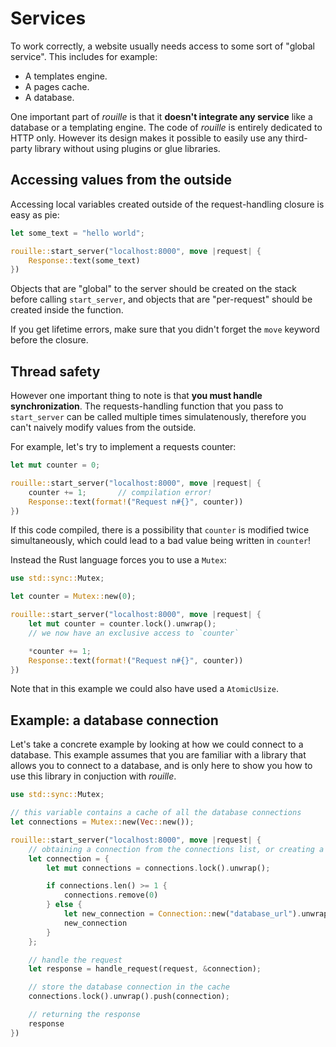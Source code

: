 # Services

To work correctly, a website usually needs access to some sort of "global service".
This includes for example:

 - A templates engine.
 - A pages cache.
 - A database.

One important part of *rouille* is that it **doesn't integrate any service** like a database or a
templating engine. The code of *rouille* is entirely dedicated to HTTP only. However its design
makes it possible to easily use any third-party library without using plugins or glue libraries.

## Accessing values from the outside

Accessing local variables created outside of the request-handling closure is easy as pie:

```rust
let some_text = "hello world";

rouille::start_server("localhost:8000", move |request| {
    Response::text(some_text)
})
```

Objects that are "global" to the server should be created on the stack before calling
`start_server`, and objects that are "per-request" should be created inside the
function.

If you get lifetime errors, make sure that you didn't forget the `move` keyword before
the closure.

## Thread safety

However one important thing to note is that **you must handle synchronization**. The
requests-handling function that you pass to `start_server` can be called multiple times
simulatenously, therefore you can't naively modify values from the outside.

For example, let's try to implement a requests counter:

```rust
let mut counter = 0;

rouille::start_server("localhost:8000", move |request| {
    counter += 1;       // compilation error!
    Response::text(format!("Request n#{}", counter))
})
```

If this code compiled, there is a possibility that `counter` is modified twice simultaneously,
which could lead to a bad value being written in `counter`!

Instead the Rust language forces you to use a `Mutex`:

```rust
use std::sync::Mutex;

let counter = Mutex::new(0);

rouille::start_server("localhost:8000", move |request| {
    let mut counter = counter.lock().unwrap();
    // we now have an exclusive access to `counter`

    *counter += 1;
    Response::text(format!("Request n#{}", counter))
})
```

Note that in this example we could also have used a `AtomicUsize`.

## Example: a database connection

Let's take a concrete example by looking at how we could connect to a database. This example
assumes that you are familiar with a library that allows you to connect to a database, and
is only here to show you how to use this library in conjuction with *rouille*.

```rust
use std::sync::Mutex;

// this variable contains a cache of all the database connections
let connections = Mutex::new(Vec::new());

rouille::start_server("localhost:8000", move |request| {
    // obtaining a connection from the connections list, or creating a new one if necessary
    let connection = {
        let mut connections = connections.lock().unwrap();

        if connections.len() >= 1 {
            connections.remove(0)
        } else {
            let new_connection = Connection::new("database_url").unwrap();
            new_connection
        }
    };

    // handle the request
    let response = handle_request(request, &connection);

    // store the database connection in the cache
    connections.lock().unwrap().push(connection);

    // returning the response
    response
})
```
